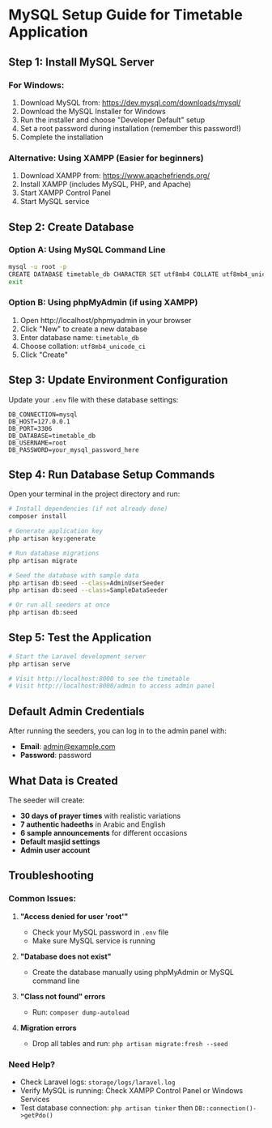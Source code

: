 # MySQL Setup Guide for Timetable Application

## Step 1: Install MySQL Server

### For Windows:
1. Download MySQL from: https://dev.mysql.com/downloads/mysql/
2. Download the MySQL Installer for Windows
3. Run the installer and choose "Developer Default" setup
4. Set a root password during installation (remember this password!)
5. Complete the installation

### Alternative: Using XAMPP (Easier for beginners)
1. Download XAMPP from: https://www.apachefriends.org/
2. Install XAMPP (includes MySQL, PHP, and Apache)
3. Start XAMPP Control Panel
4. Start MySQL service

## Step 2: Create Database

### Option A: Using MySQL Command Line
```bash
mysql -u root -p
CREATE DATABASE timetable_db CHARACTER SET utf8mb4 COLLATE utf8mb4_unicode_ci;
exit
```

### Option B: Using phpMyAdmin (if using XAMPP)
1. Open http://localhost/phpmyadmin in your browser
2. Click "New" to create a new database
3. Enter database name: `timetable_db`
4. Choose collation: `utf8mb4_unicode_ci`
5. Click "Create"

## Step 3: Update Environment Configuration

Update your `.env` file with these database settings:

```
DB_CONNECTION=mysql
DB_HOST=127.0.0.1
DB_PORT=3306
DB_DATABASE=timetable_db
DB_USERNAME=root
DB_PASSWORD=your_mysql_password_here
```

## Step 4: Run Database Setup Commands

Open your terminal in the project directory and run:

```bash
# Install dependencies (if not already done)
composer install

# Generate application key
php artisan key:generate

# Run database migrations
php artisan migrate

# Seed the database with sample data
php artisan db:seed --class=AdminUserSeeder
php artisan db:seed --class=SampleDataSeeder

# Or run all seeders at once
php artisan db:seed
```

## Step 5: Test the Application

```bash
# Start the Laravel development server
php artisan serve

# Visit http://localhost:8000 to see the timetable
# Visit http://localhost:8000/admin to access admin panel
```

## Default Admin Credentials

After running the seeders, you can log in to the admin panel with:
- **Email**: admin@example.com
- **Password**: password

## What Data is Created

The seeder will create:
- **30 days of prayer times** with realistic variations
- **7 authentic hadeeths** in Arabic and English
- **6 sample announcements** for different occasions
- **Default masjid settings**
- **Admin user account**

## Troubleshooting

### Common Issues:

1. **"Access denied for user 'root'"**
   - Check your MySQL password in `.env` file
   - Make sure MySQL service is running

2. **"Database does not exist"**
   - Create the database manually using phpMyAdmin or MySQL command line

3. **"Class not found" errors**
   - Run: `composer dump-autoload`

4. **Migration errors**
   - Drop all tables and run: `php artisan migrate:fresh --seed`

### Need Help?
- Check Laravel logs: `storage/logs/laravel.log`
- Verify MySQL is running: Check XAMPP Control Panel or Windows Services
- Test database connection: `php artisan tinker` then `DB::connection()->getPdo()`
